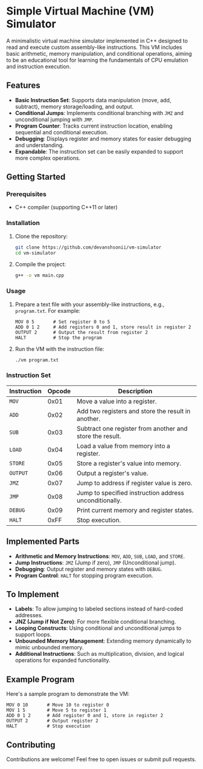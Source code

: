 # Simple Virtual Machine (VM) Simulator

A minimalistic virtual machine simulator implemented in C++ designed to read and execute custom assembly-like instructions. This VM includes basic arithmetic, memory manipulation, and conditional operations, aiming to be an educational tool for learning the fundamentals of CPU emulation and instruction execution.

## Features

- **Basic Instruction Set**: Supports data manipulation (move, add, subtract), memory storage/loading, and output.
- **Conditional Jumps**: Implements conditional branching with `JMZ` and unconditional jumping with `JMP`.
- **Program Counter**: Tracks current instruction location, enabling sequential and conditional execution.
- **Debugging**: Displays register and memory states for easier debugging and understanding.
- **Expandable**: The instruction set can be easily expanded to support more complex operations.

## Getting Started

### Prerequisites

- C++ compiler (supporting C++11 or later)

### Installation

1. Clone the repository:
   ```bash
   git clone https://github.com/devanshsonii/vm-simulator
   cd vm-simulator
   ```

2. Compile the project:
   ```bash
   g++ -o vm main.cpp
   ```

### Usage

1. Prepare a text file with your assembly-like instructions, e.g., `program.txt`. For example:
   ```
   MOV 0 5       # Set register 0 to 5
   ADD 0 1 2     # Add registers 0 and 1, store result in register 2
   OUTPUT 2      # Output the result from register 2
   HALT          # Stop the program
   ```

2. Run the VM with the instruction file:
   ```bash
   ./vm program.txt
   ```

### Instruction Set

| Instruction | Opcode | Description                                               |
|-------------|--------|-----------------------------------------------------------|
| `MOV`       | 0x01   | Move a value into a register.                             |
| `ADD`       | 0x02   | Add two registers and store the result in another.        |
| `SUB`       | 0x03   | Subtract one register from another and store the result.  |
| `LOAD`      | 0x04   | Load a value from memory into a register.                 |
| `STORE`     | 0x05   | Store a register's value into memory.                     |
| `OUTPUT`    | 0x06   | Output a register's value.                                |
| `JMZ`       | 0x07   | Jump to address if register value is zero.                |
| `JMP`       | 0x08   | Jump to specified instruction address unconditionally.    |
| `DEBUG`     | 0x09   | Print current memory and register states.                 |
| `HALT`      | 0xFF   | Stop execution.                                           |

## Implemented Parts

- **Arithmetic and Memory Instructions**: `MOV`, `ADD`, `SUB`, `LOAD`, and `STORE`.
- **Jump Instructions**: `JMZ` (Jump if zero), `JMP` (Unconditional jump).
- **Debugging**: Output register and memory states with `DEBUG`.
- **Program Control**: `HALT` for stopping program execution.
  
## To Implement

- **Labels**: To allow jumping to labeled sections instead of hard-coded addresses.
- **JNZ (Jump if Not Zero)**: For more flexible conditional branching.
- **Looping Constructs**: Using conditional and unconditional jumps to support loops.
- **Unbounded Memory Management**: Extending memory dynamically to mimic unbounded memory.
- **Additional Instructions**: Such as multiplication, division, and logical operations for expanded functionality.
  
## Example Program

Here's a sample program to demonstrate the VM:

```assembly
MOV 0 10       # Move 10 to register 0
MOV 1 5        # Move 5 to register 1
ADD 0 1 2      # Add register 0 and 1, store in register 2
OUTPUT 2       # Output register 2
HALT           # Stop execution
```

## Contributing

Contributions are welcome! Feel free to open issues or submit pull requests.
